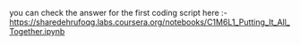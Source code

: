 you can check the answer for the first coding script here :- https://sharedehrufoqg.labs.coursera.org/notebooks/C1M6L1_Putting_It_All_Together.ipynb
